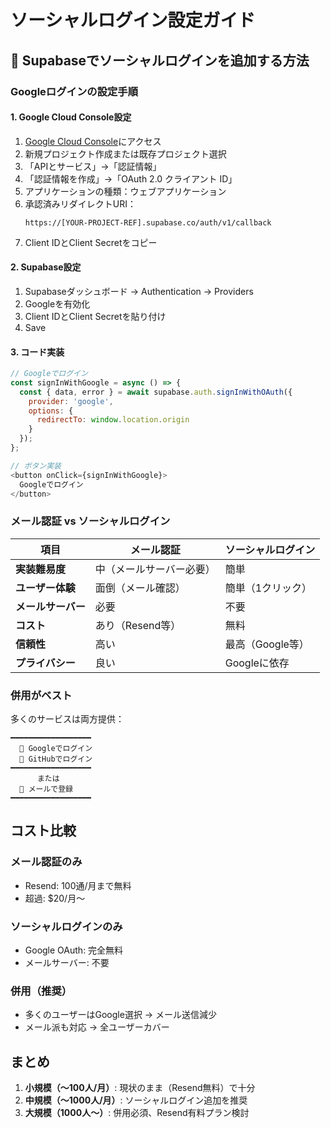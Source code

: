 # ソーシャルログイン設定ガイド

## 🔐 Supabaseでソーシャルログインを追加する方法

### Googleログインの設定手順

#### 1. Google Cloud Console設定
1. [Google Cloud Console](https://console.cloud.google.com/)にアクセス
2. 新規プロジェクト作成または既存プロジェクト選択
3. 「APIとサービス」→「認証情報」
4. 「認証情報を作成」→「OAuth 2.0 クライアント ID」
5. アプリケーションの種類：ウェブアプリケーション
6. 承認済みリダイレクトURI：
   ```
   https://[YOUR-PROJECT-REF].supabase.co/auth/v1/callback
   ```
7. Client IDとClient Secretをコピー

#### 2. Supabase設定
1. Supabaseダッシュボード → Authentication → Providers
2. Googleを有効化
3. Client IDとClient Secretを貼り付け
4. Save

#### 3. コード実装
```javascript
// Googleでログイン
const signInWithGoogle = async () => {
  const { data, error } = await supabase.auth.signInWithOAuth({
    provider: 'google',
    options: {
      redirectTo: window.location.origin
    }
  });
};

// ボタン実装
<button onClick={signInWithGoogle}>
  Googleでログイン
</button>
```

### メール認証 vs ソーシャルログイン

| 項目 | メール認証 | ソーシャルログイン |
|------|-----------|------------------|
| **実装難易度** | 中（メールサーバー必要） | 簡単 |
| **ユーザー体験** | 面倒（メール確認） | 簡単（1クリック） |
| **メールサーバー** | 必要 | 不要 |
| **コスト** | あり（Resend等） | 無料 |
| **信頼性** | 高い | 最高（Google等） |
| **プライバシー** | 良い | Googleに依存 |

### 併用がベスト

多くのサービスは両方提供：
```
━━━━━━━━━━━━━━━━━━
  🔵 Googleでログイン
  🐙 GitHubでログイン
━━━━━━━━━━━━━━━━━━
      または
  📧 メールで登録
━━━━━━━━━━━━━━━━━━
```

## コスト比較

### メール認証のみ
- Resend: 100通/月まで無料
- 超過: $20/月〜

### ソーシャルログインのみ
- Google OAuth: 完全無料
- メールサーバー: 不要

### 併用（推奨）
- 多くのユーザーはGoogle選択 → メール送信減少
- メール派も対応 → 全ユーザーカバー

## まとめ

1. **小規模（〜100人/月）**: 現状のまま（Resend無料）で十分
2. **中規模（〜1000人/月）**: ソーシャルログイン追加を推奨
3. **大規模（1000人〜）**: 併用必須、Resend有料プラン検討